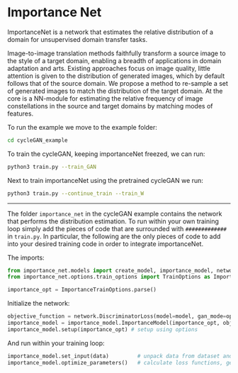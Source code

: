# Importance Net
ImportanceNet is a network that estimates the relative distribution of a domain for unsupervised domain transfer tasks.

Image-to-image translation methods faithfully transform a source image to the style of a target domain, enabling a breadth of applications in domain adaptation and arts. Existing approaches focus on image quality, little attention is given to the distribution of generated images, which by default follows that of the source domain. We propose a method to re-sample a set of generated images to match the distribution of the target domain. At the core is a NN-module for estimating the relative frequency of image constellations in the source and target domains by matching modes of features.

To run the example we move to the example folder:
```bash
cd cycleGAN_example
```

To train the cycleGAN, keeping importanceNet freezed, we can run:
```bash 
python3 train.py --train_GAN
```

Next to train importanceNet using the pretrained cycleGAN we run:
```bash
python3 train.py --continue_train --train_W
```

---------------

The folder `importance_net` in the cycleGAN example contains the network that performs the distribution estimation. To run within your own training loop simply add the pieces of code that are surrounded with `#############` in `train.py`. In particular, the following are the only pieces of code to add into your desired training code in order to integrate importanceNet.

The imports:
```python
from importance_net.models import create_model, importance_model, network
from importance_net.options.train_options import TrainOptions as ImportanceTrainOptions

importance_opt = ImportanceTrainOptions.parse()
```

Initialize the network:
```python
objective_function = network.DiscriminatorLoss(model=model, gan_mode=opt.gan_mode)
importance_model = importance_model.ImportanceModel(importance_opt, objective_function.criterion)
importance_model.setup(importance_opt) # setup using options
```

And run within your training loop:
```python
importance_model.set_input(data)         # unpack data from dataset and apply preprocessing
importance_model.optimize_parameters()   # calculate loss functions, get gradients, update network weights
```
